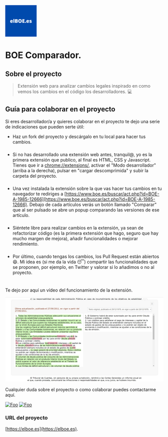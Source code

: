 <img src="images/elboe.jpg" alt="threar or tweet logo" width="100px"/>

BOE Comparador. 
=======================================

## Sobre el proyecto

> Extensión web para analizar cambios legales inspirado en como vemos los cambios en el código los desarrolladores. :computer:  


## Guía para colaborar en el proyecto

Si eres desarrollador/a y quieres colaborar en el proyecto te dejo una serie de indicaciones que pueden serte útil:

- Haz un fork del proyecto y descárgalo en tu local para hacer tus cambios.
###
- Si no has desarrollado una extensión web antes, tranquil@, yo es la primera extensión que publico, al final es HTML, CSS y Javascript. Tienes que ir a [chrome://extensions/](chrome://extensions/), activar el "Modo desarrollador" (arriba a la derecha), pulsar en "cargar descomprimida" y subir la carpeta del proyecto.
###
- Una vez instalada la extensión sobre la que vas hacer tus cambios en tu navegador te rediriges a [https://www.boe.es/buscar/act.php?id=BOE-A-1985-12666](https://www.boe.es/buscar/act.php?id=BOE-A-1985-12666). Debajo de cada artículos verás un botón llamado "Comparar" que al ser pulsado se abre un popup comparando las versiones de ese artículo. 
###
- Siéntete libre para realizar cambios en la extensión, ya sean de refactorizar código (es la primera extensión que hago, seguro que hay mucho margen de mejora), añadir funcionalidades o mejorar rendimiento. 
###
- Por último, cuando tengas los cambios, los Pull Request están abiertos :smile:. Mi idea es (si me da la vida :sleeping:) compartir las funcionalidades que se proponen, por ejemplo, en Twitter y valorar si lo añadimos o no al proyecto.

#
Te dejo por aquí un vídeo del funcionamiento de la extensión. 

[![Extensión de Chrome para comparar versiones del Boletín Oficial del Estado (BOE) video](images/hotfix.jpg)](https://www.youtube.com/watch?v=mS0Hi2a9zaA&t=1s "Extensión de Chrome para comparar versiones del Boletín Oficial del Estado (BOE)")

Cualquier duda sobre el proyecto o como colaborar puedes contactarme aquí.

<a href="https://twitter.com/migohe14" target="_blank" rel="some text">![Foo](https://img.shields.io/badge/Twitter-1DA1F2?style=for-the-badge&logo=twitter&logoColor=white)</a>
<a href="https://www.linkedin.com/in/miguel-gonzalez-herrera/" target="_blank" rel="some text">![Foo](https://img.shields.io/badge/LinkedIn-0077B5?style=for-the-badge&logo=linkedin&logoColor=white)</a>



### URL del proyecto
[https://elboe.es](https://elboe.es).

